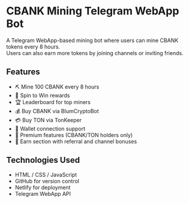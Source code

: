 # CBANK Mining Telegram WebApp Bot

A Telegram WebApp-based mining bot where users can mine CBANK tokens every 8 hours.  
Users can also earn more tokens by joining channels or inviting friends.

## Features

- ⛏️ Mine 100 CBANK every 8 hours
- 🎡 Spin to Win rewards
- 🏆 Leaderboard for top miners
- 💰 Buy CBANK via BlumCryptoBot
- 💳 Buy TON via TonKeeper
- 👛 Wallet connection support
- 💎 Premium features (CBANK/TON holders only)
- 🚀 Earn section with referral and channel bonuses

## Technologies Used

- HTML / CSS / JavaScript
- GitHub for version control
- Netlify for deployment
- Telegram WebApp API
